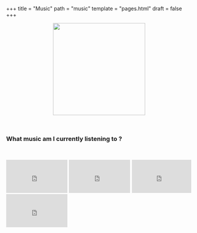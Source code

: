+++
title = "Music"
path = "music"
template = "pages.html"
draft = false
+++

<div align="center">

 <p align="center">
   
  <img src="https://sachinsenal0x64.github.io/picx-images-hosting/pepe-listening-to-music.283fpx8jor0g.gif" alt=" " align="center" width="250" height="250"> 
  
</p>
</div>

<br>

### What music am I currently listening to ?

<br>

<div align="left">
 <p style="text-align:left;">
  
   <iframe src="https://embed.tidal.com/tracks/294404537?disableAnalytics=true" frameborder="0" style="width:33%;height:90px"></iframe> 
   <iframe src="https://embed.tidal.com/tracks/138790325?disableAnalytics=true" frameborder="0" style="width: 33%; height: 90px"></iframe>
    
   <span style="float:center;">
    
   <iframe src="https://embed.tidal.com/tracks/294404536?disableAnalytics=true"  frameborder="0" style="width:32%;height:90px"></iframe>
   <iframe src="https://embed.tidal.com/tracks/294404535?disableAnalytics=true" frameborder="0" style="width:33%;height:90px"></iframe>
    
   </span>
 </p>
</div>
